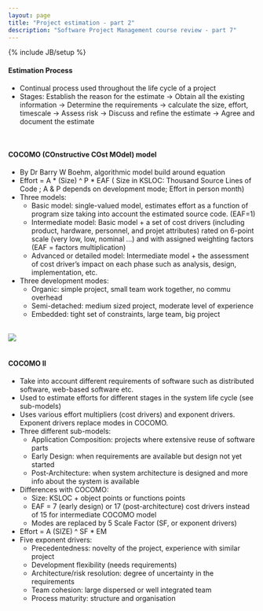 ```yaml
---
layout: page
title: "Project estimation - part 2"
description: "Software Project Management course review - part 7"
---
```

{% include JB/setup %}

#### Estimation Process
* Continual process used throughout the life cycle of a project
* Stages: Establish the reason for the estimate -> Obtain all the existing information -> Determine the requirements -> calculate the size, effort, timescale -> Assess risk -> Discuss and refine the estimate -> Agree and document the estimate

<br/>

#### COCOMO (COnstructive COst MOdel) model

* By Dr Barry W Boehm, algorithmic model build around equation
* Effort = A * (Size) ^ P * EAF ( Size in KSLOC: Thousand Source Lines of Code ; A & P depends on development mode; Effort in person month)
* Three models:
    - Basic model: single-valued model, estimates effort as a function of program size taking into account the estimated source code. (EAF=1)
    - Intermediate model: Basic model + a set of cost drivers (including product, hardware, personnel, and projet attributes) rated on 6-point scale (very low, low, nominal …) and with assigned weighting factors (EAF = factors multiplication)
    - Advanced or detailed model: Intermediate model + the assessment of cost driver’s impact on each phase such as analysis, design, implementation, etc.
* Three development modes:
    - Organic: simple project, small team work together, no commu overhead
    - Semi-detached: medium sized project, moderate level of experience
    - Embedded: tight set of constraints, large team, big project

<br/>

<div class="row">
    <img class="span7 offset2" src="{{ ASSET_PATH }}img/page/courses/estimation.png" />
</div>

<br/>


#### COCOMO II

* Take into account different requirements of software such as distributed software, web-based software etc.
* Used to estimate efforts for different stages in the system life cycle (see sub-models)
* Uses various effort multipliers (cost drivers) and exponent drivers. Exponent drivers replace modes in COCOMO.
* Three different sub-models:
    - Application Composition: projects where extensive reuse of software parts
    - Early Design: when requirements are available but design not yet started
    - Post-Architecture: when system architecture is designed and more info about the system is available
* Differences with COCOMO:
    - Size: KSLOC + object points or functions points
    - EAF = 7 (early design) or 17 (post-architecture) cost drivers instead of 15 for intermediate COCOMO model
    - Modes are replaced by 5 Scale Factor (SF, or exponent drivers)
* Effort = A (SIZE) ^ SF * EM
* Five exponent drivers:
    - Precedentedness: novelty of the project, experience with similar project
    - Development flexibility (needs requirements)
    - Architecture/risk resolution: degree of uncertainty in the requirements
    - Team cohesion: large dispersed or well integrated team
    - Process maturity: structure and organisation
